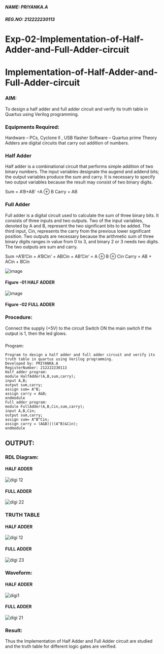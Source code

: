 ##### NAME: PRIYANKA.A
##### REG.NO: 212222230113
# Exp-02-Implementation-of-Half-Adder-and-Full-Adder-circuit

# Implementation-of-Half-Adder-and-Full-Adder-circuit
### AIM:
To design a half adder and full adder circuit and verify its truth table in Quartus using Verilog programming.

### Equipments Required:
Hardware – PCs, Cyclone II , USB flasher
Software – Quartus prime
Theory
Adders are digital circuits that carry out addition of numbers.

### Half Adder
Half adder is a combinational circuit that performs simple addition of two binary numbers. The input variables designate the augend and addend bits; the output variables produce the sum and carry. It is necessary to specify two output variables because the result may consist of two binary digits.

Sum = A’B+AB’ =A ⊕ B Carry = AB

### Full Adder
Full adder is a digital circuit used to calculate the sum of three binary bits. It consists of three inputs and two outputs. Two of the input variables, denoted by A and B, represent the two significant bits to be added. The third input, Cin, represents the carry from the previous lower significant position. Two outputs are necessary because the arithmetic sum of three binary digits ranges in value from 0 to 3, and binary 2 or 3 needs two digits. The two outputs are sum and carry.

Sum =A’B’Cin + A’BCin’ + ABCin + AB’Cin’ = A ⊕ B ⊕ Cin Carry = AB + ACin + BCin

 ![image](https://user-images.githubusercontent.com/36288975/163552156-a13e5a56-c638-4110-97d9-8896907c8d25.png)

#### Figure -01 HALF ADDER 


![image](https://user-images.githubusercontent.com/36288975/163552057-b3547877-6d07-45b4-b7e0-bcfebfad9e1d.png)

#### Figure -02 FULL ADDER 

### Procedure:

Connect the supply (+5V) to the circuit
Switch ON the main switch
If the output is 1, then the led glows.
### 
Program:
```
Program to design a half adder and full adder circuit and verify its truth table in quartus using Verilog programming.
Developed by: PRIYANKA.A
RegisterNumber: 212222230113
Half adder program:
module HalfAdder(A,B,sum,carry);
input A,B;
output sum,carry;
assign sum= A^B;
assign carry = A&B;
endmodule
Full adder program:
module FullAdder(A,B,Cin,sum,carry);
input A,B,Cin;
output sum,carry;
assign sum= A^B^Cin;
assign carry = (A&B)|((A^B)&Cin);
endmodule

```
## OUTPUT:

### RDL Diagram:

#### HALF ADDER
![digi 12](https://github.com/PriyankaAnnadurai/Exp-02-Implementation-of-Half-Adder-and-Full-Adder-circuit/assets/118351569/b4f0c10a-2c46-4bb6-86c6-4275495a9c53)
#### FULL ADDER
![digi 22](https://github.com/PriyankaAnnadurai/Exp-02-Implementation-of-Half-Adder-and-Full-Adder-circuit/assets/118351569/2056270e-8b61-4d00-aa34-f5d545538d65)


### TRUTH TABLE 

#### HALF ADDER
![digi 12](https://github.com/PriyankaAnnadurai/Exp-02-Implementation-of-Half-Adder-and-Full-Adder-circuit/assets/118351569/e3340d9c-0340-4270-83d9-ddb4e3c699a9)
#### FULL ADDER
![digi 23](https://github.com/PriyankaAnnadurai/Exp-02-Implementation-of-Half-Adder-and-Full-Adder-circuit/assets/118351569/2fc0b4e1-4c61-43ee-815e-5a9cfcb1a90a)

### Waveform:

#### HALF ADDER
![digi1](https://github.com/PriyankaAnnadurai/Exp-02-Implementation-of-Half-Adder-and-Full-Adder-circuit/assets/118351569/28b03279-04f1-4288-acfa-369fa55a18e9)
#### FULL ADDER
![digi 21](https://github.com/PriyankaAnnadurai/Exp-02-Implementation-of-Half-Adder-and-Full-Adder-circuit/assets/118351569/1e0647f9-d49a-489c-9172-932114b4f0fd)


### Result:
Thus the Implementation of Half Adder and Full Adder circuit are studied and the truth table for different logic gates are verified.
